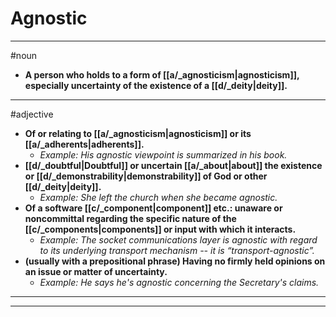 # Agnostic
---
#noun
- **A person who holds to a form of [[a/_agnosticism|agnosticism]], especially uncertainty of the existence of a [[d/_deity|deity]].**
---
#adjective
- **Of or relating to [[a/_agnosticism|agnosticism]] or its [[a/_adherents|adherents]].**
	- _Example: His agnostic viewpoint is summarized in his book._
- **[[d/_doubtful|Doubtful]] or uncertain [[a/_about|about]] the existence or [[d/_demonstrability|demonstrability]] of God or other [[d/_deity|deity]].**
	- _Example: She left the church when she became agnostic._
- **Of a software [[c/_component|component]] etc.: unaware or noncommittal regarding the specific nature of the [[c/_components|components]] or input with which it interacts.**
	- _Example: The socket communications layer is agnostic with regard to its underlying transport mechanism -- it is “transport-agnostic”._
- **(usually with a prepositional phrase) Having no firmly held opinions on an issue or matter of uncertainty.**
	- _Example: He says he's agnostic concerning the Secretary's claims._
---
---
